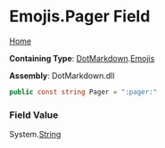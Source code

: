 # Emojis\.Pager Field

[Home](../../../README.md)

**Containing Type**: [DotMarkdown](../../README.md)\.[Emojis](../README.md)

**Assembly**: DotMarkdown\.dll

```csharp
public const string Pager = ":pager:"
```

### Field Value

System\.[String](https://docs.microsoft.com/en-us/dotnet/api/system.string)